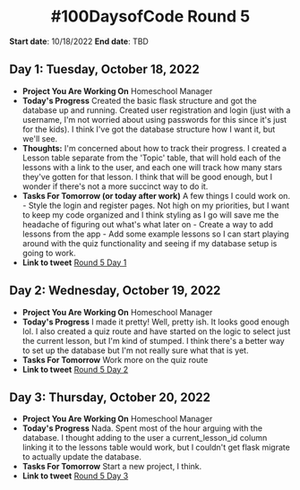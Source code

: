 <h1 align="center"> #100DaysofCode Round 5</h1>

**Start date**: 10/18/2022
**End date**: TBD


## Day 1: Tuesday, October 18, 2022
-   **Project You Are Working On** Homeschool Manager
-   **Today's Progress** Created the basic flask structure and got the database up and running. Created user registration and login (just with a username, I'm not worried about using passwords for this since it's just for the kids). I think I've got the database structure how I want it, but we'll see.
-   **Thoughts:** I'm concerned about how to track their progress. I created a Lesson table separate from the 'Topic' table, that will hold each of the lessons with a link to the user, and each one will track how many stars they've gotten for that lesson. I think that will be good enough, but I wonder if there's not a more succinct way to do it.
-   **Tasks For Tomorrow (or today after work)** A few things I could work on.
        - Style the login and register pages. Not high on my priorities, but I want to keep my code organized and I think styling as I go will save me the headache of figuring out what's what later on
        - Create a way to add lessons from the app
        - Add some example lessons so I can start playing around with the quiz functionality and seeing if my database setup is going to work.
-   **Link to tweet** [Round 5 Day 1](https://twitter.com/AprilMayCodes/status/1582380851345911810)

## Day 2: Wednesday, October 19, 2022
-   **Project You Are Working On** Homeschool Manager
-   **Today's Progress** I made it pretty! Well, pretty ish. It looks good enough lol. I also created a quiz route and have started on the logic to select just the current lesson, but I'm kind of stumped. I think there's a better way to set up the database but I'm not really sure what that is yet.
-   **Tasks For Tomorrow** Work more on the quiz route
-   **Link to tweet** [Round 5 Day 2](https://twitter.com/AprilMayCodes/status/1582896836506894337)

## Day 3: Thursday, October 20, 2022
-   **Project You Are Working On** Homeschool Manager
-   **Today's Progress** Nada. Spent most of the hour arguing with the database. I thought adding to the user a current_lesson_id column linking it to the lessons table would work, but I couldn't get flask migrate to actually update the database.
-   **Tasks For Tomorrow** Start a new project, I think.
-   **Link to tweet** [Round 5 Day 3](https://twitter.com/AprilMayCodes/status/1583613048828223489)
